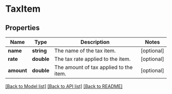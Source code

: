 # TaxItem

## Properties
Name | Type | Description | Notes
------------ | ------------- | ------------- | -------------
**name** | **string** | The name of the tax item. | [optional] 
**rate** | **double** | The tax rate applied to the item. | [optional] 
**amount** | **double** | The amount of tax applied to the item. | [optional] 

[[Back to Model list]](../README.md#documentation-for-models) [[Back to API list]](../README.md#documentation-for-api-endpoints) [[Back to README]](../README.md)


